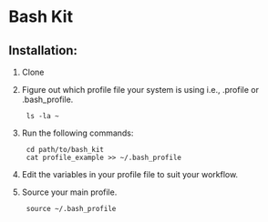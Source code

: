 Bash Kit
========

Installation:
-------------

1. Clone 

1. Figure out which profile file your system is using i.e., .profile or .bash_profile.

        ls -la ~

2. Run the following commands:

        cd path/to/bash_kit
        cat profile_example >> ~/.bash_profile

3. Edit the variables in your profile file to suit your workflow.

4. Source your main profile.

        source ~/.bash_profile
